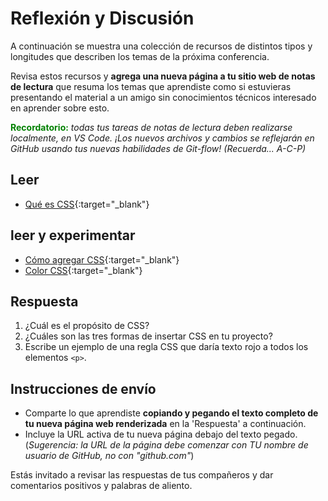 # Reflexión y Discusión

A continuación se muestra una colección de recursos de distintos tipos y longitudes que describen los temas de la próxima conferencia.

Revisa estos recursos y **agrega una nueva página a tu sitio web de notas de lectura** que resuma los temas que aprendiste como si estuvieras presentando el material a un amigo sin conocimientos técnicos interesado en aprender sobre esto.

<strong style="color: green">Recordatorio:</strong> *todas tus tareas de notas de lectura deben realizarse localmente, en VS Code. ¡Los nuevos archivos y cambios se reflejarán en GitHub usando tus nuevas habilidades de Git-flow! (Recuerda... A-C-P)*

## Leer

* [Qué es CSS](https://developer.mozilla.org/en-US/docs/Learn/CSS/First_steps/What_is_CSS){:target="_blank"}

## leer y experimentar

* [Cómo agregar CSS](https://www.w3schools.com/css/css_howto.asp){:target="_blank"}
* [Color CSS](https://www.w3schools.com/cssref/pr_text_color.asp){:target="_blank"}

## Respuesta


1. ¿Cuál es el propósito de CSS?
2. ¿Cuáles son las tres formas de insertar CSS en tu proyecto?
3. Escribe un ejemplo de una regla CSS que daría texto rojo a todos los elementos `<p>`.

## Instrucciones de envío

* Comparte lo que aprendiste **copiando y pegando el texto completo de tu nueva página web renderizada** en la 'Respuesta' a continuación.
* Incluye la URL activa de tu nueva página debajo del texto pegado. (*Sugerencia: la URL de la página debe comenzar con TU nombre de usuario de GitHub, no con "github.com"*)

Estás invitado a revisar las respuestas de tus compañeros y dar comentarios positivos y palabras de aliento.
